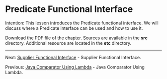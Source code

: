 # Predicate Functional Interface

Intention: This lesson introduces the Predicate functional interface. We will discuss where a Predicate interface can be 
used and how to use it.

Download the PDF file of the [chapter](chapter_4.pdf). Sources are available in the <b>src</b> directory. 
Additional resource are located in the <b>etc</b> directory.

<hr>

Next: [Supplier Functional Interface](chapter_5.md "Supplier Functional Interface") - Supplier Functional Interface.

Previous: [Java Comparator Using Lambda](chapter_3.md "Java Comparator Using Lambda") - Java Comparator Using Lambda.